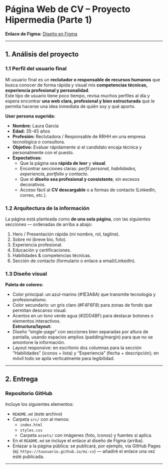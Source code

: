 # Página Web de CV – Proyecto Hipermedia (Parte 1)  
**Enlace de Figma:** [Diseño en Figma](https://www.figma.com/site/NoNUZU9ArroqTPQ5WW52px/Pagina-Curriculum?node-id=0-1&t=dsV47qGpUQpEldJL-1)

---

## 1. Análisis del proyecto  
### 1.1 Perfil del usuario final  

Mi usuario final es un **reclutador o responsable de recursos humanos** que busca conocer de forma rápida y visual mis **competencias técnicas, experiencia profesional y personalidad**.  
Este tipo de usuario tiene poco tiempo, revisa muchos perfiles al día y espera encontrar **una web clara, profesional y bien estructurada** que le permita hacerse una idea inmediata de quién soy y qué aporto.  

**User persona sugerida:**  
- **Nombre:** Laura García  
- **Edad:** 35-45 años  
- **Profesión:** Reclutadora / Responsable de RRHH en una empresa tecnológica o consultora.  
- **Objetivo:** Evaluar rápidamente si el candidato encaja técnica y personalmente con el puesto.  
- **Expectativas:**  
  - Que la página sea **rápida de leer** y **visual**.  
  - Encontrar secciones claras: *perfil personal, habilidades, experiencia, portfolio y contacto*.  
  - Que el **diseño sea profesional y consistente**, sin excesos decorativos.  
  - Acceso fácil al **CV descargable** o a formas de contacto (LinkedIn, correo, etc.).

### 1.2 Arquitectura de la información  
La página está planteada como **de una sola página**, con las siguientes secciones — ordenadas de arriba a abajo:  
1. Hero / Presentación rápida (mi nombre, rol, tagline).  
2. Sobre mí (breve bio, foto).  
3. Experiencia profesional.  
4. Educación y certificaciones. 
5. Habilidades & competencias técnicas.   
6. Sección de contacto (formulario o enlace a email/LinkedIn).  


### 1.3 Diseño visual  
**Paleta de colores:**  
- Color principal: un azul-marino (#1E3A8A) que transmite tecnología y profesionalismo.  
- Color secundario: un gris claro (#F4F6F8) para zonas de fondo que permitan descanso visual.  
- Acentos en un tono verde agua (#2DD4BF) para destacar botones o elementos interactivos.    
**Estructura/layout:**  
- Diseño “single-page” con secciones bien separadas por altura de pantalla, usando espacios amplios (padding/margin) para que no se amontone la información.  
- Layout responsive: en escritorio dos columnas para la sección “Habilidades” (iconos + lista) y “Experiencia” (fecha + descripción); en móvil todo se apila verticalmente para legibilidad.  
---

## 2. Entrega  
### Repositorio GitHub  
Incluye los siguientes elementos:  
- `README.md` (este archivo)  
- Carpeta `src/` con al menos:  
  - `index.html`  
  - `styles.css`  
  - Carpeta `assets/` con imágenes (foto, iconos) y fuentes si aplica.  
- En el `README.md` se incluye el enlace al diseño de Figma (arriba).  
- Enlazar a la página pública: se publicará, por ejemplo, via GitHub Pages (ej: `https://tuusuario.github.io/mi-cv`) — añadiré el enlace una vez esté publicada.

---